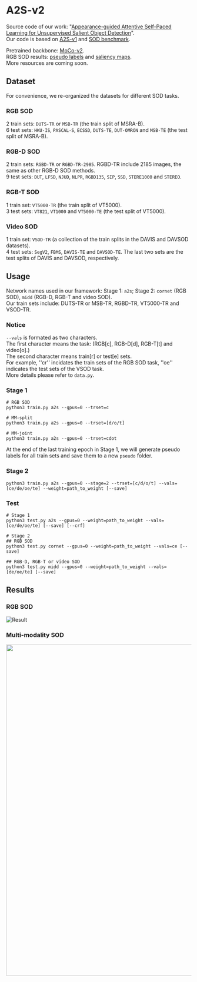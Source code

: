 # A2S-v2

Source code of our work: "[Appearance-guided Attentive Self-Paced Learning for Unsupervised Salient Object Detection](https://arxiv.org/abs/2207.05921)".    
Our code is based on [A2S-v1](https://github.com/moothes/A2S-USOD) and [SOD benchmark](https://github.com/moothes/SALOD).

Pretrained backbone: [MoCo-v2](https://github.com/facebookresearch/moco).  
RGB SOD results: [pseudo labels](https://drive.google.com/drive/folders/1agLC1iNoONw008jaqEvfRalrBWFWIAL4?usp=sharing) and [saliency maps](https://drive.google.com/drive/folders/15YOcPQ5vzBqlk50DEEVuBXSo5YzqpT89?usp=sharing).  
More resources are coming soon.


 ## Dataset
 For convenience, we re-organized the datasets for different SOD tasks.  
 ### RGB SOD
 2 train sets: ```DUTS-TR``` or ```MSB-TR``` (the train split of MSRA-B).  
 6 test sets: ```HKU-IS```, ```PASCAL-S```, ```ECSSD```, ```DUTS-TE```, ```DUT-OMRON``` and ```MSB-TE``` (the test split of MSRA-B).  
 ### RGB-D SOD
 2 train sets: ```RGBD-TR``` or ```RGBD-TR-2985```. RGBD-TR include 2185 images, the same as other RGB-D SOD methods.  
 9 test sets: ```DUT```, ```LFSD```, ```NJUD```, ```NLPR```, ```RGBD135```, ```SIP```, ```SSD```, ```STERE1000``` and ```STEREO```.  
 ### RGB-T SOD
 1 train set: ```VT5000-TR``` (the train split of VT5000).  
 3 test sets: ```VT821```, ```VT1000``` and ```VT5000-TE``` (the test split of VT5000).  
 ### Video SOD
 1 train set: ```VSOD-TR``` (a collection of the train splits in the DAVIS and DAVSOD datasets).  
 4 test sets: ```SegV2```, ```FBMS```, ```DAVIS-TE``` and ```DAVSOD-TE```. The last two sets are the test splits of DAVIS and DAVSOD, respectively.  
 
 
 ## Usage
 Network names used in our framework: Stage 1: ```a2s```; Stage 2: ```cornet``` (RGB SOD), ```midd``` (RGB-D, RGB-T and video SOD).  
 Our train sets include: DUTS-TR or MSB-TR, RGBD-TR, VT5000-TR and VSOD-TR.
 
 ### Notice
 ```--vals``` is formated as two characters.   
 The first character means the task: (RGB[c], RGB-D[d], RGB-T[t] and video[o].)  
 The second character means train[r] or test[e] sets.  
 For example, ''cr'' incidates the train sets of the RGB SOD task, ''oe'' indicates the test sets of the VSOD task.   
 More details please refer to ```data.py```.
 
 
 ### Stage 1
 ```
 # RGB SOD
 python3 train.py a2s --gpus=0 --trset=c
 
 # MM-split
 python3 train.py a2s --gpus=0 --trset=[d/o/t]
 
 # MM-joint
 python3 train.py a2s --gpus=0 --trset=cdot
 ```
 
 At the end of the last training epoch in Stage 1, we will generate pseudo labels for all train sets and save them to a new ```pseudo``` folder.
 
 ### Stage 2
 ```
 python3 train.py a2s --gpus=0 --stage=2 --trset=[c/d/o/t] --vals=[ce/de/oe/te] --weight=path_to_weight [--save]
 ```
 
 ### Test
 ```
 # Stage 1
 python3 test.py a2s --gpus=0 --weight=path_to_weight --vals=[ce/de/oe/te] [--save] [--crf]
 
 # Stage 2
 ## RGB SOD
 python3 test.py cornet --gpus=0 --weight=path_to_weight --vals=ce [--save]
 
 ## RGB-D, RGB-T or video SOD
 python3 test.py midd --gpus=0 --weight=path_to_weight --vals=[de/oe/te] [--save]
 ```
 
 

## Results
### RGB SOD  
![Result](https://github.com/moothes/A2S-v2/blob/main/result.PNG)

### Multi-modality SOD  
<div align=center>
<img src="https://github.com/moothes/A2S-v2/blob/main/mm.png", width=900>
</div>
